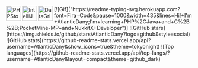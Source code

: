 <img align="left" alt="PHPStorm" width="40px" src="https://resources.jetbrains.com/storage/products/company/brand/logos/PhpStorm_icon.png" />
<img align="left" alt="IntelliJ" width="40px" src="https://cdn.icon-icons.com/icons2/3053/PNG/512/intellij_macos_bigsur_icon_190061.png" />
<img align="left" alt="DataGrip" width="40px" src="https://w7.pngwing.com/pngs/874/770/png-transparent-datagrip-icon-hd-logo-thumbnail.png)" />
[![Gif]("https://readme-typing-svg.herokuapp.com?font=Fira+Code&pause=1000&width=435&lines=Hi!+I'm+AtlanticDany;I'm+learning+PHP%2CJava+and+C%2B%2B;PocketMine-MP+and+NukkitX+Developer")]
![GitHub stars](https://img.shields.io/github/stars/AtlanticDany?logo=github&style=social)
<section id='stats'>
  ![GitHub stats](https://github-readme-stats.vercel.app/api?username=AtlanticDany&show_icons=true&theme=tokyonight)
  ![Top languages](https://github-readme-stats.vercel.app/api/top-langs/?username=AtlanticDany&layout=compact&theme=github_dark)
